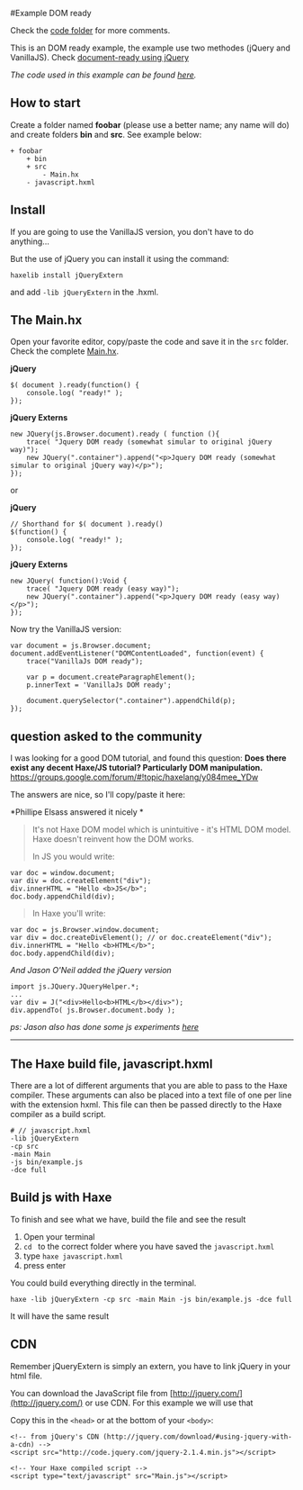 #Example DOM ready

Check the [code folder](https://github.com/MatthijsKamstra/haxejs/tree/master/02dom/code) for more comments.

This is an DOM ready example, the example use two methodes (jQuery and VanillaJS).
Check [document-ready using jQuery](https://learn.jquery.com/using-jquery-core/document-ready/)

_The code used in this example can be found [here](https://github.com/MatthijsKamstra/haxejs/tree/master/02dom/code)._


## How to start

Create a folder named **foobar** (please use a better name; any name will do) and create folders **bin** and **src**.
See example below:

```
+ foobar
	+ bin
	+ src
		- Main.hx
	- javascript.hxml
```

## Install

If you are going to use the VanillaJS version, you don't have to do anything...

But the use of jQuery you can install it using the command:

	haxelib install jQueryExtern

and add `-lib jQueryExtern` in the .hxml.



## The Main.hx

Open your favorite editor, copy/paste the code and save it in the `src` folder. 
Check the complete [Main.hx](https://github.com/MatthijsKamstra/haxejs/tree/master/02dom/code/src/Main.hx).


**jQuery**

```
$( document ).ready(function() {
    console.log( "ready!" );
});
```

**jQuery Externs**

```
new JQuery(js.Browser.document).ready ( function (){
	trace( "Jquery DOM ready (somewhat simular to original jQuery way)");
	new JQuery(".container").append("<p>Jquery DOM ready (somewhat simular to original jQuery way)</p>");
});
```
or

**jQuery**

```
// Shorthand for $( document ).ready()
$(function() {
    console.log( "ready!" );
});
```


**jQuery Externs**

```
new JQuery( function():Void { 
	trace( "Jquery DOM ready (easy way)");
	new JQuery(".container").append("<p>Jquery DOM ready (easy way)</p>");
});
```

Now try the VanillaJS version:
	
```
var document = js.Browser.document;
document.addEventListener("DOMContentLoaded", function(event) { 
	trace("VanillaJs DOM ready");
	
	var p = document.createParagraphElement();
	p.innerText = 'VanillaJs DOM ready';

	document.querySelector(".container").appendChild(p);
});
```


## question asked to the community

I was looking for a good DOM tutorial, and found this question:
**Does there exist any decent Haxe/JS tutorial? Particularly DOM manipulation.**
<https://groups.google.com/forum/#!topic/haxelang/y084mee_YDw>

The answers are nice, so I'll copy/paste it here:

*Phillipe Elsass answered it nicely *

>It's not Haxe DOM model which is unintuitive - it's HTML DOM model. 
>Haxe doesn't reinvent how the DOM works.
>
>In JS you would write:
>
```
var doc = window.document;
var div = doc.createElement("div");
div.innerHTML = "Hello <b>JS</b>";
doc.body.appendChild(div);
```
>In Haxe you'll write:  
>
```
var doc = js.Browser.window.document;
var div = doc.createDivElement(); // or doc.createElement("div");
div.innerHTML = "Hello <b>HTML</b>";
doc.body.appendChild(div);
```

*And Jason O'Neil added the jQuery version*
>
```
import js.JQuery.JQueryHelper.*;
...
var div = J("<div>Hello<b>HTML</b></div>");
div.appendTo( js.Browser.document.body );
```


_ps: Jason also has done some js experiments [here](https://github.com/Justinfront/divtastic3)_


----


## The Haxe build file, javascript.hxml

There are a lot of different arguments that you are able to pass to the Haxe compiler.
These arguments can also be placed into a text file of one per line with the extension hxml. This file can then be passed directly to the Haxe compiler as a build script.

```
# // javascript.hxml
-lib jQueryExtern
-cp src
-main Main
-js bin/example.js
-dce full
```


## Build js with Haxe

To finish and see what we have, build the file and see the result

1. Open your terminal
2. `cd ` to the correct folder where you have saved the `javascript.hxml` 
3. type `haxe javascript.hxml`
4. press enter


You could build everything directly in the terminal.

```
haxe -lib jQueryExtern -cp src -main Main -js bin/example.js -dce full
```

It will have the same result





## CDN

Remember jQueryExtern is simply an extern, you have to link jQuery in your html file.

You can download the JavaScript file from [http://jquery.com/](http://jquery.com/) or use CDN.
For this example we will use that


Copy this in the `<head>` or at the bottom of your `<body>`:

```
<!-- from jQuery's CDN (http://jquery.com/download/#using-jquery-with-a-cdn) -->
<script src="http://code.jquery.com/jquery-2.1.4.min.js"></script>

<!-- Your Haxe compiled script -->
<script type="text/javascript" src="Main.js"></script>
```